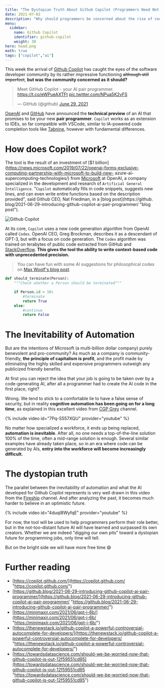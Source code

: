 ```yaml
---
title: "The Dystopian Truth About Github Copilot (Programmers Need Not Apply)"
date: 2021-07-02
description: "Why should programmers be concerned about the rise of code-generating AIs?"
menu:
  sidebar:
    name: Github Copilot
    identifier: github-copilot
    weight: 30
hero: head.png
math: true
tags: ["copilot","ai"]
---
```


This week the arrival of [Github Copilot](https://copilot.github.com/ "Github Copilot") has caught the eyes of the software developer community by its rather impressive functioning ~~although still imperfect~~, **but was the community concerned as it should?**

<blockquote class="twitter-tweet"><p lang="en" dir="ltr">Meet GitHub Copilot - your AI pair programmer. <a href="https://t.co/eWPueAXTFt">https://t.co/eWPueAXTFt</a> <a href="https://t.co/NPua5K2vFS">pic.twitter.com/NPua5K2vFS</a></p>— GitHub (@github) <a href="https://twitter.com/github/status/1409883156333879300?ref_src=twsrc%5Etfw">June 29, 2021</a></blockquote> <script async src="//platform.twitter.com/widgets.js" charset="utf-8"></script>

[OpenAI](https://openai.com/ "OpenAI") and [GitHub](https://github.com/ "GitHub") have announced the **technical preview** of an AI that promises to be your new **pair programmer**. `Copilot` works as an extension to IDEs, so far compatible with VSCode, similar to IA-powered code completion tools like [Tabnine](https://www.tabnine.com/ "Tabnine"), however with fundamental differences.

# How does Copilot work?

The tool is the result of an investment of [$1 billion](https://news.microsoft.com/2019/07/22/openai-forms-exclusive-computing-partnership-with-microsoft-to-build-new- azure-ai-supercomputing-technologies/) from [Microsoft](https://www.microsoft.com/ "Microsoft") at OpenAI, a company specialized in the development and research of `Artificial General Intelligence`. "`Copilot` automatically fills in code snippets, suggests new lines, and can even write entire functions based on the description provided", said Github CEO, Nat Friedman, in a [blog post](https://github. blog/2021-06-29-introducing-github-copilot-ai-pair-programmer/ "blog post").

![Github Copilot](https://copilot.github.com/diagram.png)

At its core, `Copilot` uses a new code generation algorithm from OpenAI called `Codex`. OpenAI CEO, Greg Brockman, describes it as a descendant of GPT-3, but with a focus on code generation. The `Codex` algorithm was trained on terabytes of public code extracted from GitHub and [StackOverflow](https://stackoverflow.com/ "StackOverflow"). **This gives the tool the ability to write context-based code with unprecedented precision.**

> You can have fun with some AI suggestions for philosophical codes on [Max Woolf's blog post](https://minimaxir.com/2021/06/gpt-j-6b/).

```python
def should_terminate(Person):
    """Check whether a Person should be terminated"""

    if Person.id > 10:
        #terminate
        return True
    else:
        #continue
        return False
```

# The Inevitability of Automation

But are the intentions of Microsoft (a multi-billion dollar company) purely benevolent and pro-community? As much as a company is community-friendly, **the principle of capitalism is profit**, and the profit made by eliminating the highly skilled and expensive programmers outweigh any publicized friendly benefits.

At first you can reject the idea that your job is going to be taken over by a code-generating AI, after all a programmer had to create the AI code in the first place, right?

Wrong. We tend to stick to a comfortable lie to have a false sense of security, but in reality **cognitive automation has been going on for a long time**, as explained in this excellent video from [CGP Grey](https://www.youtube.com/user/cgpgrey) channel.

{% include video id="7Pq-S557XQU" provider="youtube" %}

No matter how specialized a workforce, it ends up being replaced, **automation is inevitable**. After all, no one needs a top-of-the-line solution 100% of the time, often a mid-range solution is enough. Several similar examples have already taken place, so in an era where code can be generated by AIs, **entry into the workforce will become increasingly difficult.**

# The dystopian truth

The parallel between the inevitability of automation and what the AI developed for Github Copilot represents is very well drawn in this video from the [Fireship](https://www.youtube.com/channel/UCsBjURrPoezykLs9EqgamOA) channel. And after analyzing the past, it becomes much harder to believe in an optimistic future.

{% include video id="4duqI8WyfqE" provider="youtube" %}

For now, the tool will be used to help programmers perform their role better, but in the not-too-distant future AI will have learned and surpassed its own creators. Whether we are indeed "digging our own pits" toward a dystopian future for programming jobs, only time will tell.

But on the bright side we will have more free time :smile:

# Further reading

* [https://copilot.github.com/](https://copilot.github.com/ "https://copilot.github.com/")
* [https://github.blog/2021-06-29-introducing-github-copilot-ai-pair-programmer/](https://github.blog/2021-06-29-introducing-github-copilot-ai-pair-programmer/ "https://github.blog/2021-06-29-introducing-github-copilot-ai-pair-programmer/")
* [https://minimaxir.com/2021/06/gpt-j-6b/](https://minimaxir.com/2021/06/gpt-j-6b/ "https://minimaxir.com/2021/06/gpt-j-6b/")
* [https://thenewstack.io/github-copilot-a-powerful-controversial-autocomplete-for-developers/](https://thenewstack.io/github-copilot-a-powerful-controversial-autocomplete-for-developers/ "https://thenewstack.io/github-copilot-a-powerful-controversial-autocomplete-for-developers/")
* [https://towardsdatascience.com/should-we-be-worried-now-that-github-copilot-is-out-12f59551cd95](https://towardsdatascience.com/should-we-be-worried-now-that-github-copilot-is-out-12f59551cd95 "https://towardsdatascience.com/should-we-be-worried-now-that-github-copilot-is-out-12f59551cd95")
